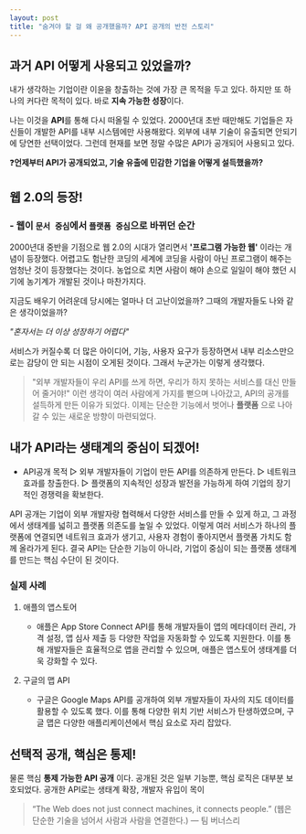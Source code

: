```yaml
---
layout: post
title: "숨겨야 할 걸 왜 공개했을까? API 공개의 반전 스토리"
--- 
```

## 과거 API 어떻게 사용되고 있었을까? 
내가 생각하는 기업이란 이윤을 창출하는 것에 가장 큰 목적을 두고 있다. 
하지만 또 하나의 커다란 목적이 있다. 바로 **지속 가능한 성장**이다. 

나는 이것을 **API**를 통해 다시 떠올릴 수 있었다. 
2000년대 초반 때만해도 기업들은 자신들이 개발한 API를 내부 시스템에만 사용해왔다. 
외부에 내부 기술이 유출되면 안되기에 당연한 선택이었다. 
그런데 현재를 보면 정말 수많은 API가 공개되어 사용되고 있다. 

❓**언제부터 API가 공개되었고, 기술 유출에 민감한 기업을 어떻게 설득했을까?** 

## 웹 2.0의 등장! 
### - 웹이 `문서 중심`에서 `플랫폼 중심`으로 바뀌던 순간
2000년대 중반을 기점으로 웹 2.0의 시대가 열리면서 **'프로그램 가능한 웹'** 이라는 개념이 등장했다. 
어렵고도 험난한 코딩의 세계에 코딩을 사람이 아닌 프로그램이 해주는 엄청난 것이 등장했다는 것이다. 
농업으로 치면 사람이 해야 손으로 일일이 해야 했던 시기에 농기계가 개발된 것이나 마찬가지다. 

지금도 배우기 어려운데 당시에는 얼마나 더 고난이었을까? 
그때의 개발자들도 나와 같은 생각이었을까?

**"혼자서는 더 이상 성장하기 어렵다*"*

서비스가 커질수록 더 많은 아이디어, 기능, 사용자 요구가 등장하면서 내부 리소스만으로는 감당이 안 되는 시점이 오게된 것이다. 
그래서 누군가는 이렇게 생각했다. 

> "외부 개발자들이 우리 API를 쓰게 하면, 우리가 하지 못하는 서비스를 대신 만들어 줄거야!"
이런 생각이 여러 사람에게 가지를 뻗으며 나아갔고, API의 공개를 설득하게 만든 이유가 되었다.
이제는 단순한 기능에서 벗어나 **플랫폼** 으로 나아갈 수 있는 새로운 방향이 마련되었다.

## 내가 API라는 생태계의 중심이 되겠어!
- API공개 목적
▷ 외부 개발자들이 기업이 만든 API를 의존하게 만든다.
▷ 네트워크 효과를 창출한다. 
▷ 플랫폼의 지속적인 성장과 발전을 가능하게 하여 기업의 장기적인 경쟁력을 확보한다.

API 공개는 기업이 외부 개발자랑 협력해서 다양한 서비스를 만들 수 있게 하고, 그 과정에서 생태계를 넓히고 플랫폼 의존도를 높일 수 있었다. 
이렇게 여러 서비스가 하나의 플랫폼에 연결되면 네트워크 효과가 생기고, 사용자 경험이 좋아지면서 플랫폼 가치도 함께 올라가게 된다.
결국 API는 단순한 기능이 아니라, 기업이 중심이 되는 플랫폼 생태계를 만드는 핵심 수단이 된 것이다.  

### 실제 사례
1) 애플의 앱스토어
   - 애플은 App Store Connect API를 통해 개발자들이 앱의 메타데이터 관리, 가격 설정, 앱 심사 제출 등 다양한 작업을 자동화할 수 있도록 지원한다. 이를 통해 개발자들은 효율적으로 앱을 관리할 수 있으며, 애플은 앱스토어 생태계를 더욱 강화할 수 있다.
  
2) 구글의 맵 API
   - 구글은 Google Maps API를 공개하여 외부 개발자들이 자사의 지도 데이터를 활용할 수 있도록 했다. 이를 통해 다양한 위치 기반 서비스가 탄생하였으며, 구글 맵은 다양한 애플리케이션에서 핵심 요소로 자리 잡았다. 


## 선택적 공개, 핵심은 통제! 
물론 핵심 **통제 가능한 API 공개** 이다. 공개된 것은 일부 기능뿐, 핵심 로직은 대부분 보호되었다. 
공개한 API로는 생태계 확장, 개발자 유입이 목이


> “The Web does not just connect machines, it connects people.”
> (웹은 단순한 기술을 넘어서 사람과 사람을 연결한다.)
> — 팀 버너스리





